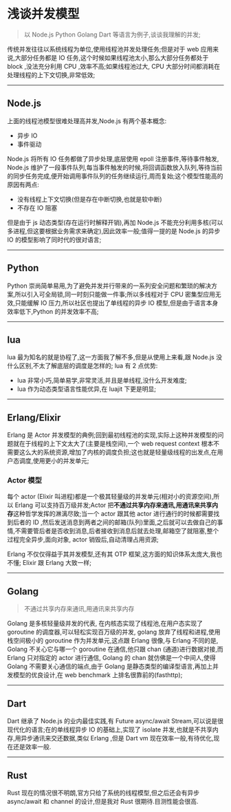 # 浅谈并发模型

> 以 Node.js Python Golang Dart 等语言为例子,谈谈我理解的并发;

传统并发往往以系统线程为单位,使用线程池并发处理任务;但是对于 web 应用来说,大部分任务都是 IO 任务,这个时候如果线程池太小,那么大部分任务都处于 block ,没法充分利用 CPU ,效率不高;如果线程池过大, CPU 大部分时间都消耗在处理线程的上下文切换,非常低效;

---

## Node.js

上面的线程池模型很难处理高并发,Node.js 有两个基本概念:

- 异步 IO
- 事件驱动

Node.js 将所有 IO 任务都做了异步处理,底层使用 epoll 注册事件,等待事件触发, Node.js 维护了一段事件队列,每当事件触发的时候,将回调函数放入队列,等待当前的同步任务完成,便开始调用事件队列的任务继续运行,周而复始;这个模型性能高的原因有两点:

- 没有线程上下文切换(但是存在中断切换,也就是软中断)
- 不存在 IO 阻塞

但是由于 js 动态类型(存在运行时解释开销),再加 Node.js 不能充分利用多核(可以多进程,但这要根据业务需求来确定),因此效率一般;值得一提的是 Node.js 的异步 IO 的模型影响了同时代的很对语言;

---

## Python

Python 崇尚简单易用,为了避免并发并行带来的一系列安全问题和繁琐的解决方案,所以引入可全局锁,同一时刻只能做一件事;所以多线程对于 CPU 密集型应用无效,只能缓解 IO 压力,所以社区也提出了单线程的异步 IO 模型,但是由于语言本身效率低下,Python 的并发效率不高;

---

## lua

lua 最为知名的就是协程了,这一方面我了解不多,但是从使用上来看,跟 Node.js 没什么区别,不太了解底层的调度是怎样的; lua 有 2 点优势:

- lua 非常小巧,简单易学,非常灵活,并且是单线程,没什么开发难度;
- lua 作为动态类型语言性能优异,在 luajit 下更是明显;

---

## Erlang/Elixir

Erlang 是 Actor 并发模型的典例;回到最初线程池的实现,实际上这种并发模型的问题就在于线程的上下文太大了(主要是栈空间),一个 web request context 根本不需要这么大的系统资源,增加了内核的调度负担;这也就是轻量级线程的出发点,在用户态调度,使用更小的并发单元;

### Actor 模型

每个 actor (Elixir 叫进程)都是一个极其轻量级的并发单元(相对小的资源空间),所以 Erlang 可以支持百万级并发;Actor 把**不通过共享内存来通讯,用通讯来共享内存**这种哲学发挥的淋漓尽致;当一个 actor 跟其他 actor 进行通行的时候都需要找到后者的 ID ,然后发送消息到两者之间的邮箱(队列)里面,之后就可以去做自己的事情,不需要管后者是否收到消息,后者接收到消息后就去处理,邮箱空了就阻塞,整个过程完全异步,面向对象, actor 销毁后,自动清理占用资源;

Erlang 不仅仅得益于其并发模型,还有其 OTP 框架,这方面的知识体系太庞大,我也不懂;
Elixir 跟 Erlang 大致一样;

---

## Golang

> 不通过共享内存来通讯,用通讯来共享内存

Golang 是多核轻量级并发的代表, 在内核态实现了线程池,在用户态实现了 goroutine 的调度器,可以轻松实现百万级的并发, golang 放弃了线程和进程,使用栈空间极小的 goroutine 作为并发单元,这点跟 Erlang 很像,与 Erlang 不同的是, Golang 不关心它与哪一个 goroutine 在通信,他只跟 chan (通道)进行数据对接,而 Erlang 只对指定的 actor 进行通信, Golang 的 chan 就仿佛是一个中间人,使得 Golang 不需要关心通信的端点,由于 Golang 是静态类型的编译型语言,再加上并发模型的优良设计,在 web benchmark 上排名很靠前的(fasthttp);

---

## Dart

Dart 继承了 Node.js 的业内最佳实践,有 Future async/await Stream,可以说是很现代化的语言;在的单线程异步 IO 的基础上,实现了 isolate 并发,也就是不共享内存,用异步通讯来交还数据,类似 Erlang ,但是 Dart vm 现在效率一般,有待优化,现在还是效率一般.

---

## Rust

Rust 现在的情况很不明朗,官方只给了系统的线程模型,但之后还会有异步 async/await 和 channel 的设计,但是我对 Rust 很期待.目测性能会很高.
